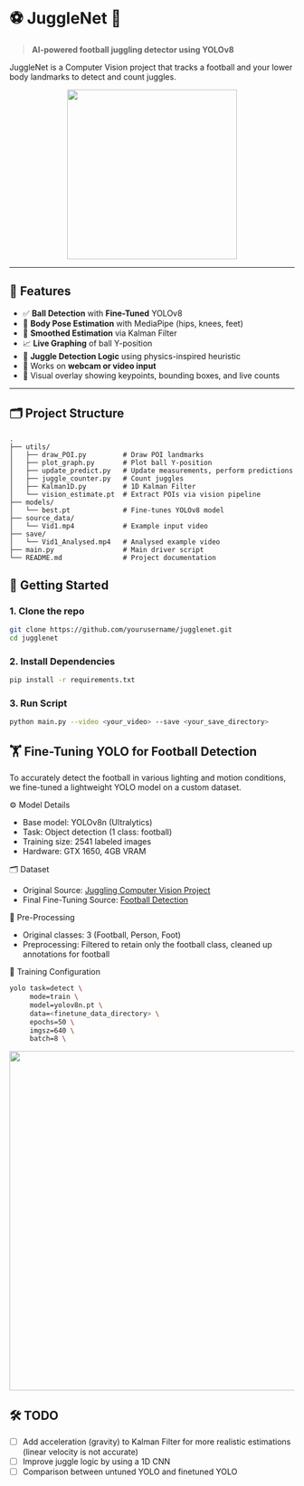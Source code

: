 # ⚽ JuggleNet 🧠

> **AI-powered football juggling detector using YOLOv8**

JuggleNet is a Computer Vision project that tracks a football and your lower body landmarks to detect and count juggles. 

<p align="center">
  <img src="./assets/Vid1_Analysed.gif" width="300"/>
</p>

---

## 🚀 Features

- ✅ **Ball Detection** with **Fine-Tuned** YOLOv8
- 🦿 **Body Pose Estimation** with MediaPipe (hips, knees, feet)
- 🧮 **Smoothed Estimation** via Kalman Filter
- 📈 **Live Graphing** of ball Y-position
- 🧠 **Juggle Detection Logic** using physics-inspired heuristic
- 🔁 Works on **webcam or video input**
- 🎨 Visual overlay showing keypoints, bounding boxes, and live counts

---

## 🗂️ Project Structure
```
.
├── utils/
│   ├── draw_POI.py         # Draw POI landmarks
│   ├── plot_graph.py       # Plot ball Y-position
│   ├── update_predict.py   # Update measurements, perform predictions
│   ├── juggle_counter.py   # Count juggles
│   ├── Kalman1D.py         # 1D Kalman Filter
│   └── vision_estimate.pt  # Extract POIs via vision pipeline
├── models/
│   └── best.pt             # Fine-tunes YOLOv8 model
├── source_data/
│   └── Vid1.mp4            # Example input video
├── save/
│   └── Vid1_Analysed.mp4   # Analysed example video
├── main.py                 # Main driver script
└── README.md               # Project documentation
```

## 🧰 Getting Started

### 1. Clone the repo

```bash
git clone https://github.com/yourusername/jugglenet.git
cd jugglenet
```

### 2. Install Dependencies
```bash
pip install -r requirements.txt
```

### 3. Run Script
```bash
python main.py --video <your_video> --save <your_save_directory>
```

## 🏋️ Fine-Tuning YOLO for Football Detection

To accurately detect the football in various lighting and motion conditions, we fine-tuned a lightweight YOLO model on a custom dataset.

⚙️ Model Details

 - Base model: YOLOv8n (Ultralytics)
 - Task: Object detection (1 class: football)
 - Training size: 2541 labeled images
 - Hardware: GTX 1650, 4GB VRAM

🗂️ Dataset

 - Original Source: [Juggling Computer Vision Project](https://universe.roboflow.com/football-bjlgx/juggling-xfitx)
 - Final Fine-Tuning Source: [Football Detection](https://app.roboflow.com/lokran/football-detector-bt79i/1)

🧹 Pre-Processing

 - Original classes: 3 (Football, Person, Foot)
 - Preprocessing: Filtered to retain only the football class, cleaned up annotations for football

🧪 Training Configuration

```bash
yolo task=detect \
     mode=train \
     model=yolov8n.pt \
     data=<finetune_data_directory> \
     epochs=50 \
     imgsz=640 \
     batch=8 \
```

<p align="center">
  <img src="./assets/model_finetune_results.png" width="600"/>
</p>

## 🛠️ TODO
- [ ] Add acceleration (gravity) to Kalman Filter for more realistic estimations (linear velocity is not accurate)
- [ ] Improve juggle logic by using a 1D CNN
- [ ] Comparison between untuned YOLO and finetuned YOLO